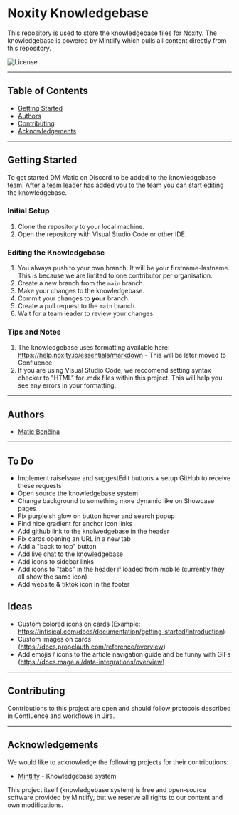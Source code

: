 # Noxity Knowledgebase

This repository is used to store the knowledgebase files for Noxity. The knowledgebase is powered by Mintlify which pulls all content directly from this repository.

![License](https://img.shields.io/badge/license-closed%20source-red)

---

## Table of Contents
- [Getting Started](#getting-started)
- [Authors](#authors)
- [Contributing](#contributing)
- [Acknowledgements](#acknowledgements)

---

## Getting Started

To get started DM Matic on Discord to be added to the knowledgebase team. After a team leader has added you to the team you can start editing the knowledgebase.

### Initial Setup

1. Clone the repository to your local machine.
2. Open the repository with Visual Studio Code or other IDE.

### Editing the Knowledgebase

1. You always push to your own branch. It will be your firstname-lastname. This is because we are limited to one contributor per organisation.
2. Create a new branch from the `main` branch.
3. Make your changes to the knowledgebase.
4. Commit your changes to **your** branch.
5. Create a pull request to the `main` branch.
6. Wait for a team leader to review your changes.   

### Tips and Notes

1. The knowledgebase uses formatting available here: https://help.noxity.io/essentials/markdown - This will be later moved to Confluence.
2. If you are using Visual Studio Code, we reccomend setting syntax checker to "HTML" for .mdx files within this project. This will help you see any errors in your formatting.

---

## Authors

- [Matic Bončina](https://github.com/maticboncina)

---

## To Do
- Implement raiseIssue and suggestEdit buttons + setup GitHub to receive these requests
- Open source the knowledgebase system
- Change background to something more dynamic like on Showcase pages
- Fix purpleish glow on button hover and search popup
- Find nice gradient for anchor icon links
- Add github link to the knolwedgebase in the header
- Fix cards opening an URL in a new tab
- Add a "back to top" button
- Add live chat to the knowledgebase
- Add icons to sidebar links
- Add icons to "tabs" in the header if loaded from mobile (currently they all show the same icon)
- Add website & tiktok icon in the footer

## Ideas
- Custom colored icons on cards (Example: https://infisical.com/docs/documentation/getting-started/introduction)
- Custom images on cards (https://docs.propelauth.com/reference/overview)
- Add emojis / icons to the article navigation guide and be funny with GIFs (https://docs.mage.ai/data-integrations/overview)

---

## Contributing

Contributions to this project are open and should follow protocols described in Confluence and workflows in Jira.

---

## Acknowledgements

We would like to acknowledge the following projects for their contributions:

- [Mintlify](https://github.com/mintlify/starter) - Knowledgebase system

This project itself (knowledgebase system) is free and open-source software provided by Mintlify, but we reserve all rights to our content and own modifications.